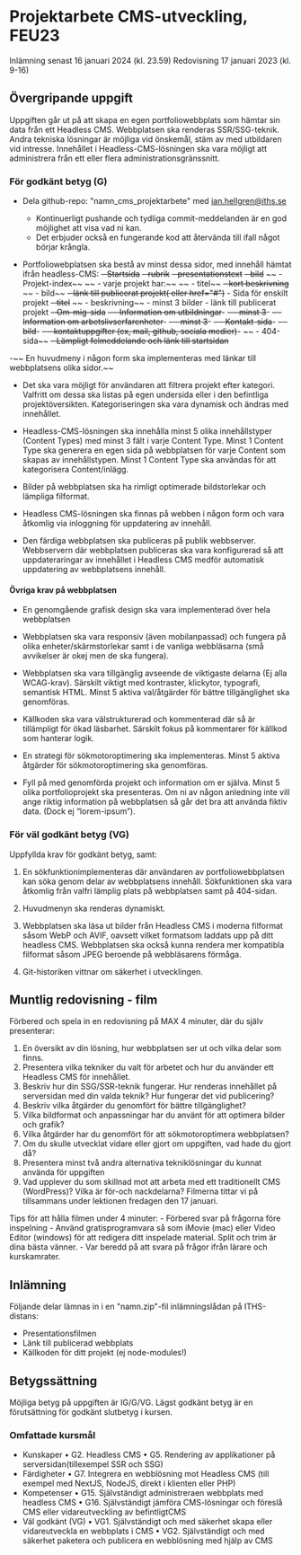 # Projektarbete CMS-utveckling, FEU23
Inlämning senast 16 januari 2024 (kl. 23.59)
Redovisning 17 januari 2023 (kl. 9-16)

## Övergripande uppgift
Uppgiften går ut på att skapa en egen portfoliowebbplats som hämtar sin data från ett
Headless CMS. Webbplatsen ska renderas SSR/SSG-teknik.
Andra tekniska lösningar är möjliga vid önskemål, stäm av med utbildaren vid intresse.
Innehållet i Headless-CMS-lösningen ska vara möjligt att administrera från ett eller flera administrationsgränssnitt.


### För godkänt betyg (G)

- Dela github-repo: "namn_cms_projektarbete" med ian.hellgren@iths.se
    - Kontinuerligt pushande och tydliga commit-meddelanden är en god möjlighet att visa vad ni kan.
    - Det erbjuder också en fungerande kod att återvända till ifall något börjar krångla.

- Portfoliowebplatsen ska bestå av minst dessa sidor, med innehåll hämtat ifrån headless-CMS:
        ~~- Startsida~~
            ~~- rubrik~~
            ~~- presentationstext~~
            ~~- bild~~
       ~~ - Projekt-index~~
           ~~ - varje projekt har:~~
               ~~ - titel~~
                ~~- kort beskrivning~~
               ~~ - bild~~
                ~~- länk till publicerat projekt( eller href="#")~~
        - Sida för enskilt projekt
            ~~- titel~~
          ~~  - beskrivning~~
            - minst 3 bilder
            - länk till publicerat projekt
        ~~- Om-mig-sida~~
           ~~- - Information om utbildningar~~-
              ~~-  - minst 3~~-
           ~~- - Information om arbetslivserfarenheter~~-
               ~~- - minst 3~~-
       ~~- - Kontakt-sida~~-
          ~~-  - bild~~-
           ~~- - kontaktuppgifter (ex, mail, github, sociala medier)~~-
       ~~ - 404-sida~~
            ~~- Lämpligt felmeddelande och länk till startsidan~~

-~~ En huvudmeny i någon form ska implementeras med länkar till webbplatsens olika sidor.~~

- Det ska vara möjligt för användaren att filtrera projekt efter kategori. Valfritt om dessa ska listas på egen undersida eller i den befintliga projektöversikten. Kategoriseringen ska vara dynamisk och ändras med innehållet.

- Headless-CMS-lösningen ska innehålla minst 5 olika innehållstyper (Content Types) med minst 3 fält i varje Content Type. Minst 1 Content Type ska generera en egen sida på webbplatsen för varje Content som skapas av innehållstypen. Minst 1 Content Type ska användas för att kategorisera Content/inlägg.

- Bilder på webbplatsen ska ha rimligt optimerade bildstorlekar och lämpliga filformat.

- Headless CMS-lösningen ska finnas på webben i någon form och vara åtkomlig via inloggning för uppdatering av innehåll.

- Den färdiga webbplatsen ska publiceras på publik webbserver. Webbservern där webbplatsen publiceras ska vara konfigurerad så att uppdateraringar av innehållet i Headless CMS medför automatisk uppdatering av webbplatsens innehåll.

#### Övriga krav på webbplatsen
- En genomgående grafisk design ska vara implementerad över hela webbplatsen

- Webbplatsen ska vara responsiv (även mobilanpassad) och fungera på olika enheter/skärmstorlekar samt i de vanliga webbläsarna (små avvikelser är okej men de ska fungera).

- Webbplatsen ska vara tillgänglig avseende de viktigaste delarna (Ej alla WCAG-krav). Särskilt viktigt med kontraster, klickytor, typografi, semantisk HTML. Minst 5 aktiva val/åtgärder för bättre tillgänglighet ska genomföras.

- Källkoden ska vara välstrukturerad och kommenterad där så är tillämpligt för ökad läsbarhet. Särskilt fokus på kommentarer för källkod som hanterar logik.

- En strategi för sökmotoroptimering ska implementeras. Minst 5 aktiva åtgärder för sökmotoroptimering ska genomföras.

- Fyll på med genomförda projekt och information om er själva. Minst 5 olika portfolioprojekt ska presenteras. Om ni av någon anledning inte vill ange riktig information på webbplatsen så går det bra att använda fiktiv data. (Dock ej “lorem-ipsum”).




### För väl godkänt betyg (VG)
Uppfyllda krav för godkänt betyg, samt:
1. En sökfunktionimplementeras där användaren av portfoliowebbplatsen kan söka genom delar av webbplatsens innehåll. Sökfunktionen ska vara åtkomlig från valfri lämplig plats på webbplatsen samt på 404-sidan.

2. Huvudmenyn ska renderas dynamiskt.

3. Webbplatsen ska läsa ut bilder från Headless CMS i moderna filformat såsom WebP och AVIF, oavsett vilket formatsom laddats upp på ditt headless CMS. Webbplatsen ska också kunna rendera mer kompatibla filformat såsom JPEG beroende på webbläsarens förmåga.

4. Git-historiken vittnar om säkerhet i utvecklingen.



## Muntlig redovisning - film
Förbered och spela in en redovisning på MAX 4 minuter, där du själv presenterar:
1. En översikt av din lösning, hur webbplatsen ser ut och vilka delar som finns.
2. Presentera vilka tekniker du valt för arbetet och hur du använder ett Headless CMS för innehållet.
3. Beskriv hur din SSG/SSR-teknik fungerar. Hur renderas innehållet på serversidan med din valda teknik? Hur fungerar det vid publicering?
4. Beskriv vilka åtgärder du genomfört för bättre tillgänglighet?
5. Vilka bildformat och anpassningar har du använt för att optimera bilder och grafik?
6. Vilka åtgärder har du genomfört för att sökmotoroptimera webbplatsen?
7. Om du skulle utvecklat vidare eller gjort om uppgiften, vad hade du gjort då?
8. Presentera minst två andra alternativa tekniklösningar du kunnat använda för uppgiften
9. Vad upplever du som skillnad mot att arbeta med ett traditionellt CMS (WordPress)? Vilka är för-och nackdelarna?
Filmerna tittar vi på tillsammans under lektionen fredagen den 17 januari.

Tips för att hålla filmen under 4 minuter:
    - Förbered svar på frågorna före inspelning
    - Använd gratisprogramvara så som iMovie (mac) eller Video Editor (windows) för att redigera ditt inspelade material. Split och trim är dina bästa vänner.
    - Var beredd på att svara på frågor ifrån lärare och kurskamrater.

## Inlämning

Följande delar lämnas in i en "namn.zip"-fil inlämningslådan på ITHS-distans:
- Presentationsfilmen
- Länk till publicerad webbplats
- Källkoden för ditt projekt (ej node-modules!)



## Betygssättning
Möjliga betyg på uppgiften är IG/G/VG. Lägst godkänt betyg är en förutsättning för
godkänt slutbetyg i kursen.

### Omfattade kursmål
- Kunskaper
• G2. Headless CMS
• G5. Rendering av applikationer på serversidan(tillexempel SSR och SSG)
- Färdigheter
• G7. Integrera en webblösning mot Headless CMS (till exempel med NextJS, NodeJS, direkt i klienten eller PHP)
- Kompetenser
• G15. Självständigt administreraen webbplats med headless CMS
• G16. Självständigt jämföra CMS-lösningar och föreslå CMS eller vidareutveckling
av befintligtCMS
- Väl godkänt (VG)
• VG1. Självständigt och med säkerhet skapa eller vidareutveckla en webbplats i
CMS
• VG2. Självständigt och med säkerhet paketera och publicera en webblösning med
hjälp av CMS
